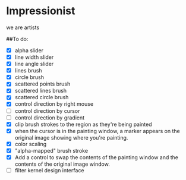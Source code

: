 Impressionist
=============

we are artists

##To do:
- [x] alpha slider
- [x] line width slider
- [x] line angle slider
- [x] lines brush
- [x] circle brush
- [x] scattered points brush
- [x] scattered lines brush
- [x] scattered circle brush
- [x] control direction by right mouse
- [ ] control direction by cursor
- [ ] control direction by gradient
- [x] clip brush strokes to the region as they're being painted
- [x] when the cursor is in the painting window, a marker appears on the original image showing where you're painting.
- [x] color scaling
- [x] "alpha-mapped" brush stroke
- [x] Add a control to swap the contents of the painting window and the contents of the original image window.
- [ ] filter kernel design interface